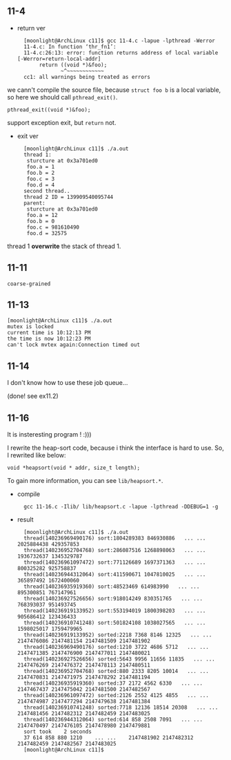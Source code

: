 ## 11-4

- return ver

        [moonlight@ArchLinux c11]$ gcc 11-4.c -lapue -lpthread -Werror
        11-4.c: In function ‘thr_fn1’:
        11-4.c:26:13: error: function returns address of local variable [-Werror=return-local-addr]
             return ((void *)&foo);
                    ~^~~~~~~~~~~~~
        cc1: all warnings being treated as errors

we cann't compile the source file, because `struct foo b` is a local variable, so here we should call `pthread_exit()`.

    pthread_exit((void *)&foo);

support exception exit, but `return` not.

- exit ver


        [moonlight@ArchLinux c11]$ ./a.out 
        thread 1:
         sturcture at 0x3a701ed0
         foo.a = 1
         foo.b = 2
         foo.c = 3
         foo.d = 4
        second thread..
        thread 2 ID = 139909540095744
        parent:
         sturcture at 0x3a701ed0
         foo.a = 12
         foo.b = 0
         foo.c = 981610490
         foo.d = 32575

thread 1 __overwrite__ the stack of thread 1.




## 11-11
`coarse-grained`

## 11-13

    [moonlight@ArchLinux c11]$ ./a.out
    mutex is locked
    current time is 10:12:13 PM
    the time is now 10:12:23 PM
    can't lock mvtex again:Connection timed out


## 11-14

I don't know how to use these job queue... 

(done! see ex11.2)

## 11-16

It is insteresting program ! :)))

I rewrite the heap-sort code, because i think the interface is hard to use. So, I rewrited like below:

    void *heapsort(void * addr, size_t length);

To gain more information, you can see `lib/heapsort.*`.

- compile

        gcc 11-16.c -Ilib/ lib/heapsort.c -lapue -lpthread -DDEBUG=1 -g

- result

        [moonlight@ArchLinux c11]$ ./a.out 
        thread(140236969490176) sort:1804289383 846930886   ... ...   2025884438 429357853 
        thread(140236952704768) sort:286087516 1268898063   ... ...   1936732637 1345329787 
        thread(140236961097472) sort:771126689 1697371363   ... ...   800325282 925758837 
        thread(140236944312064) sort:411590671 1047810025   ... ...   365897492 1672400060 
        thread(140236935919360) sort:48523469 614983990   ... ...   895300851 767147961 
        thread(140236927526656) sort:918014249 830351765   ... ...   768393037 951493745 
        thread(140236919133952) sort:553194019 1800398203   ... ...   905686412 123436433 
        thread(140236910741248) sort:501824108 1038027565   ... ...   1598025017 1759479965 
        thread(140236919133952) sorted:2218 7368 8146 12325   ... ...   2147476086 2147481154 2147481509 2147481902 
        thread(140236969490176) sorted:1210 3722 4686 5712   ... ...   2147471385 2147476900 2147477011 2147480021 
        thread(140236927526656) sorted:5643 9956 11656 11835   ... ...   2147476269 2147476372 2147478113 2147480511 
        thread(140236952704768) sorted:880 2333 8205 10014   ... ...   2147470831 2147471975 2147478292 2147481194 
        thread(140236935919360) sorted:37 2172 4562 6330   ... ...   2147467437 2147475042 2147481500 2147482567 
        thread(140236961097472) sorted:2126 2552 4125 4855   ... ...   2147474987 2147477294 2147479638 2147481384 
        thread(140236910741248) sorted:7718 12136 18514 20308   ... ...   2147481456 2147482312 2147482459 2147483025 
        thread(140236944312064) sorted:614 858 2508 7091   ... ...   2147470497 2147476105 2147478980 2147479881 
        sort took    2 seconds
        37 614 858 880 1210    ... ...    2147481902 2147482312 2147482459 2147482567 2147483025 
        [moonlight@ArchLinux c11]$ 


